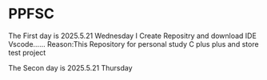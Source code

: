 # PPFSC
The First day is 2025.5.21 Wednesday 
    I Create Repositry and download IDE Vscode……
    Reason:This Repository for personal study C plus plus and store test project

The Secon day is 2025.5.21 Thursday